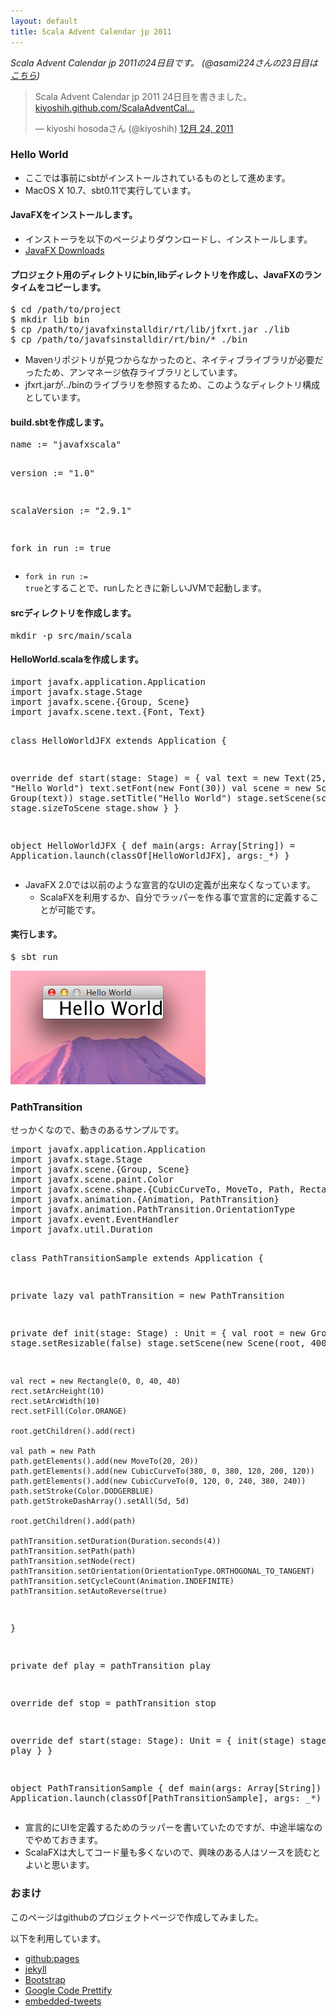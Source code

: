 ```yaml
---
layout: default
title: Scala Advent Calendar jp 2011
---
```


*Scala Advent Calendar jp 2011の24日目です。
(@asami224さんの23日目は [こちら](http://modegramming.blogspot.com/2011/12/scalazbean-validation.html))*

<blockquote class="twitter-tweet" lang="ja"><p>Scala Advent Calendar jp 2011 24日目を書きました。 <a href="http://t.co/18VTM9iL" title="http://kiyoshih.github.com/ScalaAdventCalendarJp2011/">kiyoshih.github.com/ScalaAdventCal…</a></p>&mdash; kiyoshi hosodaさん (@kiyoshih) <a href="https://twitter.com/kiyoshih/status/150515160690335744" data-datetime="2011-12-24T09:56:25+00:00">12月 24, 2011</a></blockquote>

### Hello World ###

* ここでは事前にsbtがインストールされているものとして進めます。
* MacOS X 10.7、sbt0.11で実行しています。

#### JavaFXをインストールします。 ####

* インストーラを以下のページよりダウンロードし、インストールします。
* [JavaFX Downloads](http://javafx.com/downloads/)

#### プロジェクト用のディレクトリにbin,libディレクトリを作成し、JavaFXのランタイムをコピーします。 ####

<div class="span14">
<pre class="prettyprint">
$ cd /path/to/project
$ mkdir lib bin
$ cp /path/to/javafxinstalldir/rt/lib/jfxrt.jar ./lib
$ cp /path/to/javafsinstalldir/rt/bin/* ./bin
</pre>
</div>

* Mavenリポジトリが見つからなかったのと、ネイティブライブラリが必要だったため、アンマネージ依存ライブラリとしています。
* jfxrt.jarが../binのライブラリを参照するため、このようなディレクトリ構成としています。

#### build.sbtを作成します。 ####

<div class="span14">
<pre class="prettyprint">
name := "javafxscala"

version := "1.0"

scalaVersion := "2.9.1"

fork in run := true
</pre>
</div>

* <code>fork in run := true</code>とすることで、runしたときに新しいJVMで起動します。

#### srcディレクトリを作成します。 ####

<div class="span14">
<pre class="prettyprint">
mkdir -p src/main/scala
</pre>
</div>

#### HelloWorld.scalaを作成します。 ####

<div class="span14">
<pre class="prettyprint lang-scala">
import javafx.application.Application
import javafx.stage.Stage
import javafx.scene.{Group, Scene}
import javafx.scene.text.{Font, Text}

class HelloWorldJFX extends Application {

  override def start(stage: Stage) = {
    val text = new Text(25, 25, "Hello World")
    text.setFont(new Font(30))
    val scene = new Scene(new Group(text))
    stage.setTitle("Hello World")
    stage.setScene(scene)
    stage.sizeToScene
    stage.show
  }
}

object HelloWorldJFX {
  def main(args: Array[String]) = Application.launch(classOf[HelloWorldJFX], args:_*)
}
</pre>
</div>

* JavaFX 2.0では以前のような宣言的なUIの定義が出来なくなっています。
   * ScalaFXを利用するか、自分でラッパーを作る事で宣言的に定義することが可能です。

#### 実行します。 ####

<div class="span14">
<pre class="prettyprint">
$ sbt run
</pre>
</div>

![実行結果](image/helloworld.png)

### PathTransition ###

せっかくなので、動きのあるサンプルです。

<div class="span14">
<pre class="prettyprint lang-scala">
import javafx.application.Application
import javafx.stage.Stage
import javafx.scene.{Group, Scene}
import javafx.scene.paint.Color
import javafx.scene.shape.{CubicCurveTo, MoveTo, Path, Rectangle}
import javafx.animation.{Animation, PathTransition}
import javafx.animation.PathTransition.OrientationType
import javafx.event.EventHandler
import javafx.util.Duration

class PathTransitionSample extends Application {

  private lazy val pathTransition = new PathTransition

  private def init(stage: Stage) : Unit = {
    val root = new Group
    stage.setResizable(false)
    stage.setScene(new Scene(root, 400, 260))

    val rect = new Rectangle(0, 0, 40, 40)
    rect.setArcHeight(10)
    rect.setArcWidth(10)
    rect.setFill(Color.ORANGE)
    
    root.getChildren().add(rect)

    val path = new Path
    path.getElements().add(new MoveTo(20, 20))
    path.getElements().add(new CubicCurveTo(380, 0, 380, 120, 200, 120))
    path.getElements().add(new CubicCurveTo(0, 120, 0, 240, 380, 240))
    path.setStroke(Color.DODGERBLUE)
    path.getStrokeDashArray().setAll(5d, 5d)

    root.getChildren().add(path)

    pathTransition.setDuration(Duration.seconds(4))
    pathTransition.setPath(path)
    pathTransition.setNode(rect)
    pathTransition.setOrientation(OrientationType.ORTHOGONAL_TO_TANGENT)
    pathTransition.setCycleCount(Animation.INDEFINITE)
    pathTransition.setAutoReverse(true)
  }

  private def play = pathTransition play

  override def stop = pathTransition stop

  override def start(stage: Stage): Unit = {
      init(stage)
      stage.show
      play
  }
}

object PathTransitionSample {
  def main(args: Array[String]) = Application.launch(classOf[PathTransitionSample], args: _*)
}
</pre>
</div>

* 宣言的にUIを定義するためのラッパーを書いていたのですが、中途半端なのでやめておきます。
* ScalaFXは大してコード量も多くないので、興味のある人はソースを読むとよいと思います。

### おまけ ###

このページはgithubのプロジェクトページで作成してみました。

以下を利用しています。

* [github:pages](http://pages.github.com/)
* [jekyll](https://github.com/mojombo/jekyll/)
* [Bootstrap](http://twitter.github.com/bootstrap/)
* [Google Code Prettify](http://code.google.com/p/google-code-prettify/)
* [embedded-tweets](https://dev.twitter.com/docs/embedded-tweets)
